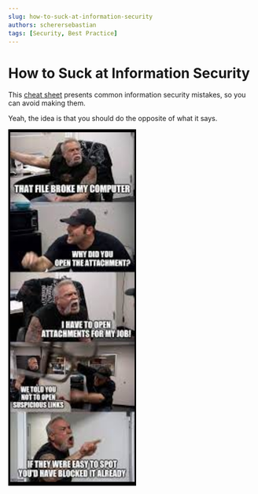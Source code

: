 ```yaml
---
slug: how-to-suck-at-information-security
authors: scherersebastian
tags: [Security, Best Practice]
---
```


# How to Suck at Information Security

This [cheat sheet](https://zeltser.com/suck-at-security-cheat-sheet/) presents common information security mistakes, so you can avoid making them.

Yeah, the idea is that you should do the opposite of what it says.

<!--truncate-->

![Prompt engineering meme](assets/security-is-hard.png)
